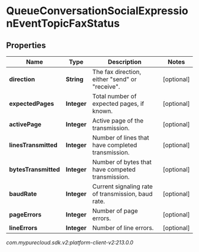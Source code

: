 # QueueConversationSocialExpressionEventTopicFaxStatus


## Properties

| Name | Type | Description | Notes |
| ------------ | ------------- | ------------- | ------------- |
| **direction** | **String** | The fax direction, either \"send\" or \"receive\". |  [optional] |
| **expectedPages** | **Integer** | Total number of expected pages, if known. |  [optional] |
| **activePage** | **Integer** | Active page of the transmission. |  [optional] |
| **linesTransmitted** | **Integer** | Number of lines that have completed transmission. |  [optional] |
| **bytesTransmitted** | **Integer** | Number of bytes that have competed transmission. |  [optional] |
| **baudRate** | **Integer** | Current signaling rate of transmission, baud rate. |  [optional] |
| **pageErrors** | **Integer** | Number of page errors. |  [optional] |
| **lineErrors** | **Integer** | Number of line errors. |  [optional] |




_com.mypurecloud.sdk.v2:platform-client-v2:213.0.0_
